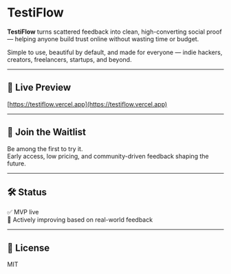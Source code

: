 # TestiFlow

**TestiFlow** turns scattered feedback into clean, high-converting social proof — helping anyone build trust online without wasting time or budget.

Simple to use, beautiful by default, and made for everyone — indie hackers, creators, freelancers, startups, and beyond.

---

## 🚀 Live Preview

[https://testiflow.vercel.app](https://testiflow.vercel.app)

---

## 💌 Join the Waitlist

Be among the first to try it.  
Early access, low pricing, and community-driven feedback shaping the future.

---

## 🛠️ Status

✅ MVP live  
🔄 Actively improving based on real-world feedback

---

## 📄 License

MIT
